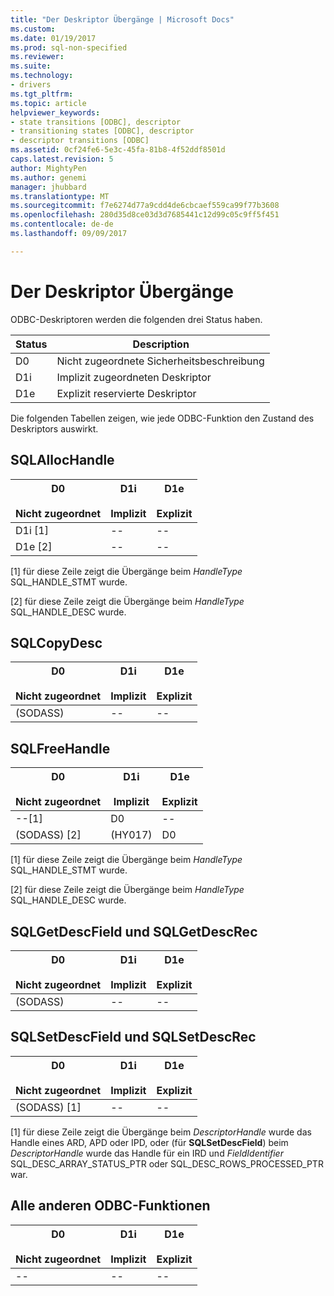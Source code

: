 ```yaml
---
title: "Der Deskriptor Übergänge | Microsoft Docs"
ms.custom: 
ms.date: 01/19/2017
ms.prod: sql-non-specified
ms.reviewer: 
ms.suite: 
ms.technology:
- drivers
ms.tgt_pltfrm: 
ms.topic: article
helpviewer_keywords:
- state transitions [ODBC], descriptor
- transitioning states [ODBC], descriptor
- descriptor transitions [ODBC]
ms.assetid: 0cf24fe6-5e3c-45fa-81b8-4f52ddf8501d
caps.latest.revision: 5
author: MightyPen
ms.author: genemi
manager: jhubbard
ms.translationtype: MT
ms.sourcegitcommit: f7e6274d77a9cdd4de6cbcaef559ca99f77b3608
ms.openlocfilehash: 280d35d8ce03d3d7685441c12d99c05c9ff5f451
ms.contentlocale: de-de
ms.lasthandoff: 09/09/2017

---
```

# <a name="descriptor-transitions"></a>Der Deskriptor Übergänge
ODBC-Deskriptoren werden die folgenden drei Status haben.  
  
|Status|Description|  
|-----------|-----------------|  
|D0|Nicht zugeordnete Sicherheitsbeschreibung|  
|D1i|Implizit zugeordneten Deskriptor|  
|D1e|Explizit reservierte Deskriptor|  
  
 Die folgenden Tabellen zeigen, wie jede ODBC-Funktion den Zustand des Deskriptors auswirkt.  
  
## <a name="sqlallochandle"></a>SQLAllocHandle  
  
|D0<br /><br /> Nicht zugeordnet|D1i<br /><br /> Implizit|D1e<br /><br /> Explizit|  
|------------------------|----------------------|----------------------|  
|D1i [1]|--|--|  
|D1e [2]|--|--|  
  
 [1] für diese Zeile zeigt die Übergänge beim *HandleType* SQL_HANDLE_STMT wurde.  
  
 [2] für diese Zeile zeigt die Übergänge beim *HandleType* SQL_HANDLE_DESC wurde.  
  
## <a name="sqlcopydesc"></a>SQLCopyDesc  
  
|D0<br /><br /> Nicht zugeordnet|D1i<br /><br /> Implizit|D1e<br /><br /> Explizit|  
|------------------------|----------------------|----------------------|  
|(SODASS)|--|--|  
  
## <a name="sqlfreehandle"></a>SQLFreeHandle  
  
|D0<br /><br /> Nicht zugeordnet|D1i<br /><br /> Implizit|D1e<br /><br /> Explizit|  
|------------------------|----------------------|----------------------|  
|--[1]|D0|--|  
|(SODASS) [2]|(HY017)|D0|  
  
 [1] für diese Zeile zeigt die Übergänge beim *HandleType* SQL_HANDLE_STMT wurde.  
  
 [2] für diese Zeile zeigt die Übergänge beim *HandleType* SQL_HANDLE_DESC wurde.  
  
## <a name="sqlgetdescfield-and-sqlgetdescrec"></a>SQLGetDescField und SQLGetDescRec  
  
|D0<br /><br /> Nicht zugeordnet|D1i<br /><br /> Implizit|D1e<br /><br /> Explizit|  
|------------------------|----------------------|----------------------|  
|(SODASS)|--|--|  
  
## <a name="sqlsetdescfield-and-sqlsetdescrec"></a>SQLSetDescField und SQLSetDescRec  
  
|D0<br /><br /> Nicht zugeordnet|D1i<br /><br /> Implizit|D1e<br /><br /> Explizit|  
|------------------------|----------------------|----------------------|  
|(SODASS) [1]|--|--|  
  
 [1] für diese Zeile zeigt die Übergänge beim *DescriptorHandle* wurde das Handle eines ARD, APD oder IPD, oder (für **SQLSetDescField**) beim *DescriptorHandle* wurde das Handle für ein IRD und *FieldIdentifier* SQL_DESC_ARRAY_STATUS_PTR oder SQL_DESC_ROWS_PROCESSED_PTR war.  
  
## <a name="all-other-odbc-functions"></a>Alle anderen ODBC-Funktionen  
  
|D0<br /><br /> Nicht zugeordnet|D1i<br /><br /> Implizit|D1e<br /><br /> Explizit|  
|------------------------|----------------------|----------------------|  
|--|--|--|
